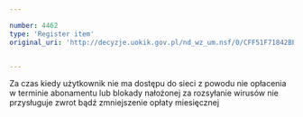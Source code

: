 ```yaml
---

number: 4462
type: 'Register item'
original_uri: 'http://decyzje.uokik.gov.pl/nd_wz_um.nsf/0/CFF51F71842BE8B6C1257B49003F1811?OpenDocument'


---
```


Za czas kiedy użytkownik nie ma dostępu do sieci z powodu nie opłacenia w terminie abonamentu lub blokady nałożonej za rozsyłanie wirusów nie przysługuje zwrot bądź zmniejszenie opłaty miesięcznej
